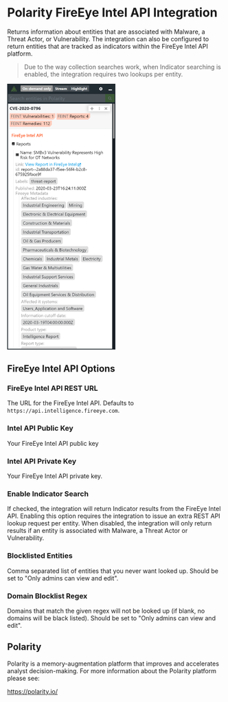 # Polarity FireEye Intel API Integration

Returns information about entities that are associated with Malware, a Threat Actor, or Vulnerability.  The integration can also be configured to return entities that are tracked as indicators within the FireEye Intel API platform.

> Due to the way collection searches work, when Indicator searching is enabled, the integration requires two lookups per entity.

<img src="./assets/overlay.png" width="50%"/>

## FireEye Intel API Options

### FireEye Intel API REST URL

The URL for the FireEye Intel API. Defaults to `https://api.intelligence.fireeye.com`.

### Intel API Public Key

Your FireEye Intel API public key

### Intel API Private Key

Your FireEye Intel API private key.

### Enable Indicator Search

If checked, the integration will return Indicator results from the FireEye Intel API. Enabling this option requires the integration to issue an extra REST API lookup request per entity.  When disabled, the integration will only return results if an entity is associated with Malware, a Threat Actor or Vulnerability.

### Blocklisted Entities

Comma separated list of entities that you never want looked up. Should be set to "Only admins can view and edit".

### Domain Blocklist Regex

Domains that match the given regex will not be looked up (if blank, no domains will be black listed). Should be set to "Only admins can view and edit".


## Polarity

Polarity is a memory-augmentation platform that improves and accelerates analyst decision-making.  For more information about the Polarity platform please see:

https://polarity.io/
